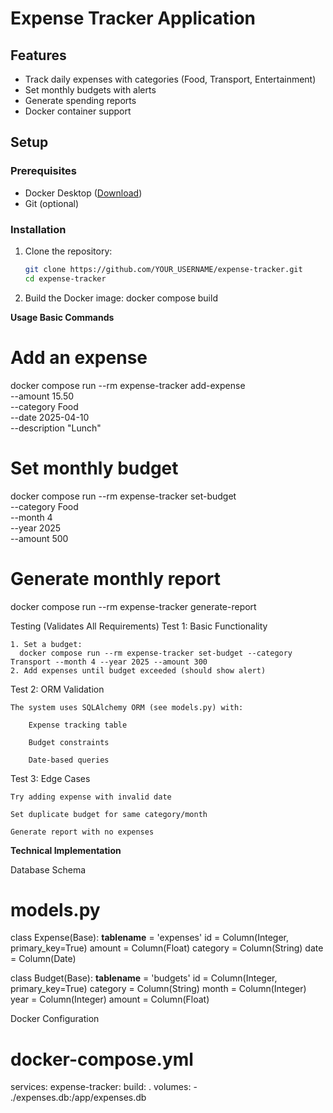 # Expense Tracker Application

## Features
- Track daily expenses with categories (Food, Transport, Entertainment)
- Set monthly budgets with alerts
- Generate spending reports
- Docker container support

## Setup

### Prerequisites
- Docker Desktop ([Download](https://www.docker.com/products/docker-desktop))
- Git (optional)

### Installation
1. Clone the repository:
   ```bash
   git clone https://github.com/YOUR_USERNAME/expense-tracker.git
   cd expense-tracker

2. Build the Docker image:
  docker compose build



**Usage
Basic Commands**

# Add an expense
docker compose run --rm expense-tracker add-expense \
  --amount 15.50 \
  --category Food \
  --date 2025-04-10 \
  --description "Lunch"

# Set monthly budget
docker compose run --rm expense-tracker set-budget \
  --category Food \
  --month 4 \
  --year 2025 \
  --amount 500

# Generate monthly report
docker compose run --rm expense-tracker generate-report


Testing (Validates All Requirements)
Test 1: Basic Functionality

    1. Set a budget:
      docker compose run --rm expense-tracker set-budget --category Transport --month 4 --year 2025 --amount 300
    2. Add expenses until budget exceeded (should show alert)

Test 2: ORM Validation

    The system uses SQLAlchemy ORM (see models.py) with:

        Expense tracking table

        Budget constraints

        Date-based queries

Test 3: Edge Cases

    Try adding expense with invalid date

    Set duplicate budget for same category/month

    Generate report with no expenses

**Technical Implementation**

Database Schema

# models.py
class Expense(Base):
    __tablename__ = 'expenses'
    id = Column(Integer, primary_key=True)
    amount = Column(Float)
    category = Column(String)
    date = Column(Date)

class Budget(Base):
    __tablename__ = 'budgets'
    id = Column(Integer, primary_key=True)
    category = Column(String)
    month = Column(Integer)
    year = Column(Integer)
    amount = Column(Float)

Docker Configuration

# docker-compose.yml
services:
  expense-tracker:
    build: .
    volumes:
      - ./expenses.db:/app/expenses.db



